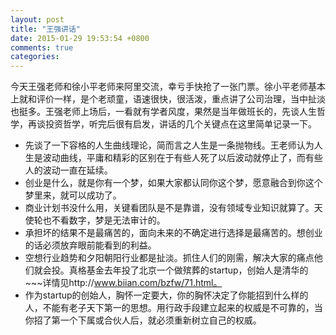 ```yaml
---
layout: post
title: "王强讲话"
date: 2015-01-29 19:53:54 +0800
comments: true
categories: 
---
```


今天王强老师和徐小平老师来阿里交流，幸亏手快抢了一张门票。徐小平老师基本上就和评价一样，是个老顽童，语速很快，很活泼，重点讲了公司治理，当中扯淡也挺多。王强老师上场后，一看就有学者风度，果然是当年做班长的，先谈人生哲学，再谈投资哲学，听完后很有启发，讲话的几个关键点在这里简单记录一下。

- 先谈了一下容格的人生曲线理论，简而言之人生是一条抛物线。王老师认为人生是波动曲线，平庸和精彩的区别在于有些人死了以后波动就停止了，而有些人的波动一直在延续。
- 创业是什么，就是你有一个梦，如果大家都认同你这个梦，愿意融合到你这个梦里来，就可以成功了。
- 商业计划书没什么用，关键看团队是不是靠谱，没有领域专业知识就算了。天使轮也不看数字，梦是无法审计的。
- 承担坏的结果不是最痛苦的，面向未来的不确定进行选择是最痛苦的。想创业的话必须放弃眼前能看到的利益。
- 空想行业趋势和夕阳朝阳行业都是扯淡。抓住人们的刚需，解决大家的痛点他们就会投。真格基金去年投了北京一个做殡葬的startup，创始人是清华的~~~详情见http://www.biian.com/bzfw/71.html。
- 作为startup的创始人，胸怀一定要大，你的胸怀决定了你能招到什么样的人，不能有老子天下第一的思想。用行政手段建立起来的权威是不可靠的，当你招了第一个下属或合伙人后，就必须重新树立自己的权威。